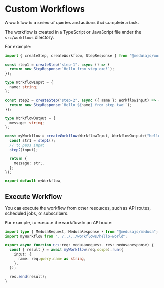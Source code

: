 # Custom Workflows

A workflow is a series of queries and actions that complete a task.

The workflow is created in a TypeScript or JavaScript file under the `src/workflows` directory.

For example:

```ts
import { createStep, createWorkflow, StepResponse } from "@medusajs/workflows-sdk";

const step1 = createStep("step-1", async () => {
  return new StepResponse(`Hello from step one!`);
});

type WorkflowInput = {
  name: string;
};

const step2 = createStep("step-2", async ({ name }: WorkflowInput) => {
  return new StepResponse(`Hello ${name} from step two!`);
});

type WorkflowOutput = {
  message: string;
};

const myWorkflow = createWorkflow<WorkflowInput, WorkflowOutput>("hello-world", function (input) {
  const str1 = step1();
  // to pass input
  step2(input);

  return {
    message: str1,
  };
});

export default myWorkflow;
```

## Execute Workflow

You can execute the workflow from other resources, such as API routes, scheduled jobs, or subscribers.

For example, to execute the workflow in an API route:

```ts
import type { MedusaRequest, MedusaResponse } from "@medusajs/medusa";
import myWorkflow from "../../../workflows/hello-world";

export async function GET(req: MedusaRequest, res: MedusaResponse) {
  const { result } = await myWorkflow(req.scope).run({
    input: {
      name: req.query.name as string,
    },
  });

  res.send(result);
}
```

